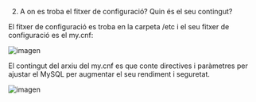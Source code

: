 2.	A on es troba el fitxer de configuració? Quin és el seu contingut? 

El fitxer de configuració es troba en la carpeta /etc i el seu fitxer de configuració es el my.cnf: 

![imagen](https://user-images.githubusercontent.com/61557739/154850898-2ed9bb69-08c3-42a6-bb79-809857169081.png)

El contingut del arxiu del my.cnf es que conte directives i paràmetres per ajustar el MySQL per augmentar el seu rendiment i seguretat.

![imagen](https://user-images.githubusercontent.com/61557739/154850927-4558742b-a979-41fb-9d82-3f23e4c942b5.png)
